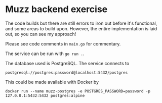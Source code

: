 # Muzz backend exercise

The code builds but there are still errors to iron out before it's functional, and some areas to build upon. However, the entire implementation is laid out, so you can see my approach!

Please see code comments in `main.go` for commentary.

The service can be run with `go run .`.

The database used is PostgreSQL. The service connects to

    postgresql://postgres:password@localhost:5432/postgres

This could be made available with Docker by

    docker run --name muzz-postgres -e POSTGRES_PASSWORD=password -p 127.0.0.1:5432:5432 postgres:alpine
